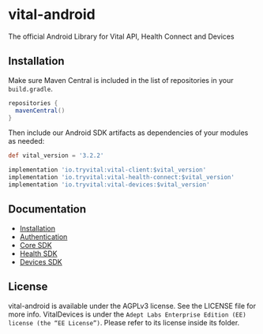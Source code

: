 # vital-android

The official Android Library for Vital API, Health Connect and Devices

## Installation

Make sure Maven Central is included in the list of repositories in your `build.gradle`.

```groovy
repositories {
  mavenCentral()
}
```

Then include our Android SDK artifacts as dependencies of your modules as needed:

```groovy
def vital_version = '3.2.2'

implementation 'io.tryvital:vital-client:$vital_version'
implementation 'io.tryvital:vital-health-connect:$vital_version'
implementation 'io.tryvital:vital-devices:$vital_version'
```


## Documentation

* [Installation](https://docs.tryvital.io/wearables/sdks/installation)
* [Authentication](https://docs.tryvital.io/wearables/sdks/authentication)
* [Core SDK](https://docs.tryvital.io/wearables/sdks/vital-core)
* [Health SDK](https://docs.tryvital.io/wearables/sdks/vital-health)
* [Devices SDK](https://docs.tryvital.io/wearables/sdks/vital-devices)

## License

vital-android is available under the AGPLv3 license. See the LICENSE file for more info. VitalDevices is under the `Adept Labs Enterprise Edition (EE) license (the “EE License”)`. Please refer to its license inside its folder.

